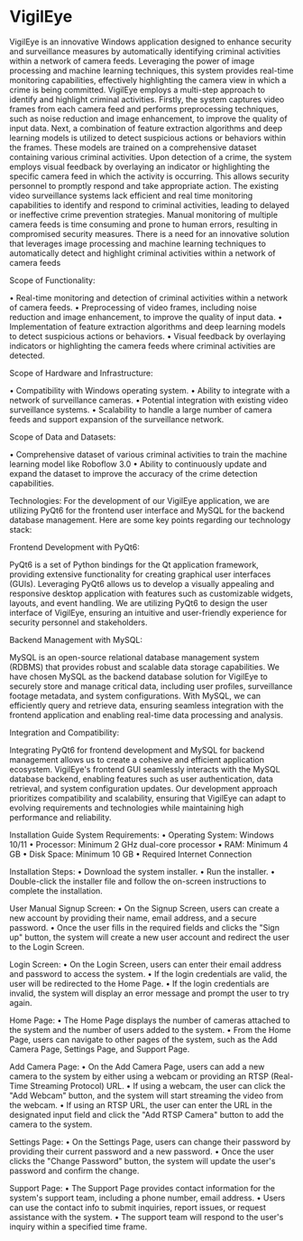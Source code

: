 # VigilEye

VigilEye is an innovative Windows application designed to enhance security and surveillance measures by automatically identifying criminal activities within a network of camera feeds. Leveraging the power of image processing and machine learning techniques, this system provides real-time monitoring capabilities, effectively highlighting the camera view in which a crime is being committed. VigilEye employs a multi-step approach to identify and highlight criminal activities. Firstly, the system captures video frames from each camera feed and performs preprocessing techniques, such as noise reduction and image enhancement, to improve the quality of input data. Next, a combination of feature extraction algorithms and deep learning models is utilized to detect suspicious actions or behaviors within the frames. These models are trained on a comprehensive dataset containing various criminal activities. Upon detection of a crime, the system employs visual feedback by overlaying an indicator or highlighting the specific camera feed in which the activity is occurring. This allows security personnel to promptly respond and take appropriate action. The existing video surveillance systems lack efficient and real time monitoring capabilities to identify and respond to criminal activities, leading to delayed or ineffective crime prevention strategies. Manual monitoring of multiple camera feeds is time consuming and prone to human errors, resulting in compromised security measures. There is a need for an innovative solution that leverages image processing and machine learning techniques to automatically detect and highlight criminal activities within a network of camera feeds

Scope of Functionality:

•	Real-time monitoring and detection of criminal activities within a network of camera feeds.
•	Preprocessing of video frames, including noise reduction and image enhancement, to improve the quality of input data.
•	Implementation of feature extraction algorithms and deep learning models to detect suspicious actions or behaviors.
•	Visual feedback by overlaying indicators or highlighting the camera feeds where criminal activities are detected.

Scope of Hardware and Infrastructure:

•	Compatibility with Windows operating system.
•	Ability to integrate with a network of surveillance cameras.
•	Potential integration with existing video surveillance systems.
•	Scalability to handle a large number of camera feeds and support expansion of the surveillance network.

Scope of Data and Datasets:

•	Comprehensive dataset of various criminal activities to train the machine learning model like Roboflow 3.0
•	Ability to continuously update and expand the dataset to improve the accuracy of the crime detection capabilities.

Technologies: 
For the development of our VigilEye application, we are utilizing PyQt6 for the frontend user interface and MySQL for the backend database management. Here are some key points regarding our technology stack:

Frontend Development with PyQt6:

PyQt6 is a set of Python bindings for the Qt application framework, providing extensive functionality for creating graphical user interfaces (GUIs).
Leveraging PyQt6 allows us to develop a visually appealing and responsive desktop application with features such as customizable widgets, layouts, and event handling.
We are utilizing PyQt6 to design the user interface of VigilEye, ensuring an intuitive and user-friendly experience for security personnel and stakeholders.

Backend Management with MySQL:

MySQL is an open-source relational database management system (RDBMS) that provides robust and scalable data storage capabilities.
We have chosen MySQL as the backend database solution for VigilEye to securely store and manage critical data, including user profiles, surveillance footage metadata, and system configurations.
With MySQL, we can efficiently query and retrieve data, ensuring seamless integration with the frontend application and enabling real-time data processing and analysis.

Integration and Compatibility:

Integrating PyQt6 for frontend development and MySQL for backend management allows us to create a cohesive and efficient application ecosystem.
VigilEye's frontend GUI seamlessly interacts with the MySQL database backend, enabling features such as user authentication, data retrieval, and system configuration updates.
Our development approach prioritizes compatibility and scalability, ensuring that VigilEye can adapt to evolving requirements and technologies while maintaining high performance and reliability. 

Installation Guide
System Requirements:
•	Operating System: Windows 10/11
•	Processor: Minimum 2 GHz dual-core processor
•	RAM: Minimum 4 GB
•	Disk Space: Minimum 10 GB
•	Required Internet Connection

Installation Steps:
•	Download the system installer.
•	Run the installer.
•	Double-click the installer file and follow the on-screen instructions to complete the installation.

User Manual
Signup Screen:
•	On the Signup Screen, users can create a new account by providing their name, email address, and a secure password.
•	Once the user fills in the required fields and clicks the "Sign up" button, the system will create a new user account and redirect the user to the Login Screen.

Login Screen:
•	On the Login Screen, users can enter their email address and password to access the system.
•	If the login credentials are valid, the user will be redirected to the Home Page.
•	If the login credentials are invalid, the system will display an error message and prompt the user to try again.

Home Page:
•	The Home Page displays the number of cameras attached to the system and the number of users added to the system.
•	From the Home Page, users can navigate to other pages of the system, such as the Add Camera Page, Settings Page, and Support Page.

Add Camera Page:
•	On the Add Camera Page, users can add a new camera to the system by either using a webcam or providing an RTSP (Real-Time Streaming Protocol) URL.
•	If using a webcam, the user can click the "Add Webcam" button, and the system will start streaming the video from the webcam.
•	If using an RTSP URL, the user can enter the URL in the designated input field and click the "Add RTSP Camera" button to add the camera to the system.

Settings Page:
•	On the Settings Page, users can change their password by providing their current password and a new password.
•	Once the user clicks the "Change Password" button, the system will update the user's password and confirm the change.

Support Page:
•	The Support Page provides contact information for the system's support team, including a phone number, email address.
•	Users can use the contact info to submit inquiries, report issues, or request assistance with the system.
•	The support team will respond to the user's inquiry within a specified time frame.

